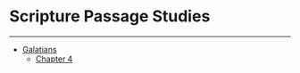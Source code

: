 # Scripture Passage Studies
---

- [Galatians](/Bible/Scriptures/Galatians/)
  - [Chapter 4](/Bible/Scriptures/Galatians/Chapter4/)


